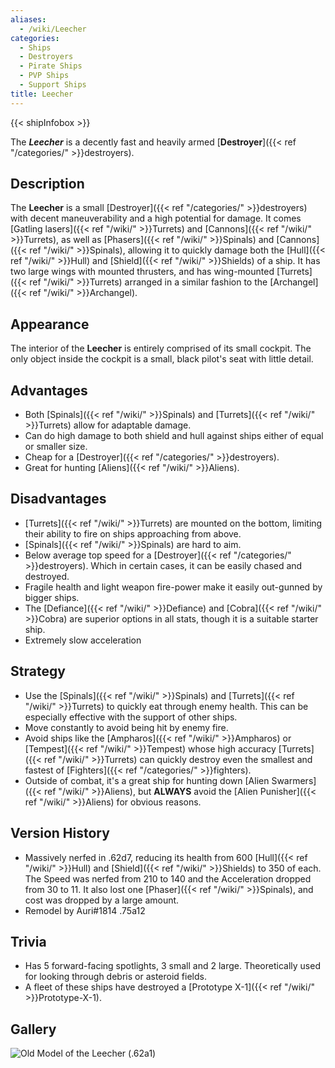 ```yaml
---
aliases:
  - /wiki/Leecher
categories:
  - Ships
  - Destroyers
  - Pirate Ships
  - PVP Ships
  - Support Ships
title: Leecher
---
```


{{< shipInfobox >}}

The **_Leecher_** is a decently fast and heavily armed [**Destroyer**]({{< ref "/categories/" >}}destroyers).

## Description

The **Leecher** is a small [Destroyer]({{< ref "/categories/" >}}destroyers) with decent maneuverability and a high potential for damage. It comes [Gatling lasers]({{< ref "/wiki/" >}}Turrets) and [Cannons]({{< ref "/wiki/" >}}Turrets), as well as [Phasers]({{< ref "/wiki/" >}}Spinals) and [Cannons]({{< ref "/wiki/" >}}Spinals), allowing it to quickly damage both the [Hull]({{< ref "/wiki/" >}}Hull) and [Shield]({{< ref "/wiki/" >}}Shields) of a ship. It has two large wings with mounted thrusters, and has wing-mounted [Turrets]({{< ref "/wiki/" >}}Turrets) arranged in a similar fashion to the [Archangel]({{< ref "/wiki/" >}}Archangel).

## Appearance

The interior of the **Leecher** is entirely comprised of its small cockpit. The only object inside the cockpit is a small, black pilot's seat with little detail.

## Advantages

- Both [Spinals]({{< ref "/wiki/" >}}Spinals) and [Turrets]({{< ref "/wiki/" >}}Turrets) allow for adaptable damage.
- Can do high damage to both shield and hull against ships either of equal or smaller size.
- Cheap for a [Destroyer]({{< ref "/categories/" >}}destroyers).
- Great for hunting [Aliens]({{< ref "/wiki/" >}}Aliens).

## Disadvantages

- [Turrets]({{< ref "/wiki/" >}}Turrets) are mounted on the bottom, limiting their ability to fire on ships approaching from above.
- [Spinals]({{< ref "/wiki/" >}}Spinals) are hard to aim.
- Below average top speed for a [Destroyer]({{< ref "/categories/" >}}destroyers). Which in certain cases, it can be easily chased and destroyed.
- Fragile health and light weapon fire-power make it easily out-gunned by bigger ships.
- The [Defiance]({{< ref "/wiki/" >}}Defiance) and [Cobra]({{< ref "/wiki/" >}}Cobra) are superior options in all stats, though it is a suitable starter ship.
- Extremely slow acceleration

## Strategy

- Use the [Spinals]({{< ref "/wiki/" >}}Spinals) and [Turrets]({{< ref "/wiki/" >}}Turrets) to quickly eat through enemy health. This can be especially effective with the support of other ships.
- Move constantly to avoid being hit by enemy fire.
- Avoid ships like the [Ampharos]({{< ref "/wiki/" >}}Ampharos) or [Tempest]({{< ref "/wiki/" >}}Tempest) whose high accuracy [Turrets]({{< ref "/wiki/" >}}Turrets) can quickly destroy even the smallest and fastest of [Fighters]({{< ref "/categories/" >}}fighters).
- Outside of combat, it's a great ship for hunting down [Alien Swarmers]({{< ref "/wiki/" >}}Aliens), but **ALWAYS** avoid the [Alien Punisher]({{< ref "/wiki/" >}}Aliens) for obvious reasons.

## Version History

- Massively nerfed in .62d7, reducing its health from 600 [Hull]({{< ref "/wiki/" >}}Hull) and [Shield]({{< ref "/wiki/" >}}Shields) to 350 of each. The Speed was nerfed from 210 to 140 and the Acceleration dropped from 30 to 11. It also lost one [Phaser]({{< ref "/wiki/" >}}Spinals), and cost was dropped by a large amount.
- Remodel by Auri#1814 .75a12

## Trivia

- Has 5 forward-facing spotlights, 3 small and 2 large. Theoretically used for looking through debris or asteroid fields.
- A fleet of these ships have destroyed a [Prototype X-1]({{< ref "/wiki/" >}}Prototype-X-1).

## Gallery

![Old Model of the Leecher
(.62a1)](Leecher-icon.png "Old Model of the Leecher (.62a1)")
